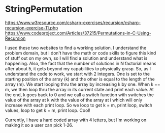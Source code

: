 # StringPermutation

https://www.w3resource.com/csharp-exercises/recursion/csharp-recursion-exercise-11.php </br>
https://www.codeproject.com/Articles/37215/Permutations-in-C-Using-Recursion </br>

I used these two websites to find a working solution.  I understand the problem domain, but I don't have the math or code skills to figure this kind of stuff out on my own, so I will find a solution and understand what is happening.  Also, the fact that the number of solutions in N factorial means after about 5, it gets beyond my capabilities to physically grasp. So, as I understand the code to work, we start with 2 integers.  One is set to the starting position of the array (k) and the other is equal to the length of the array (m).  We start looping thru the array by increasing k by one. When k == m, we then loop thru the array in its current state and print each value.  At the end, k goes back to 0 and we call a switch function with switches the value of the array at k with the value of the array at i which will only increase with each print loop.  So we loop to get k  = m, print loop, switch values, loop to get k = m, print loop.  Cool!  </br>

Currently, I have a hard coded array with 4 letters, but I'm working on making it so a user can pick 1-26.
